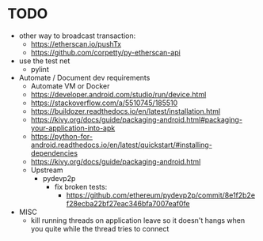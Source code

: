 # TODO

 * other way to broadcast transaction:
   * https://etherscan.io/pushTx
   * https://github.com/corpetty/py-etherscan-api
 * use the test net
   * pylint
 * Automate / Document dev requirements
   * Automate VM or Docker
   * https://developer.android.com/studio/run/device.html
   * https://stackoverflow.com/a/5510745/185510
   * https://buildozer.readthedocs.io/en/latest/installation.html
   * https://kivy.org/docs/guide/packaging-android.html#packaging-your-application-into-apk
   * https://python-for-android.readthedocs.io/en/latest/quickstart/#installing-dependencies
   * https://kivy.org/docs/guide/packaging-android.html
   * Upstream
     * pydevp2p
       * fix broken tests:
         * https://github.com/ethereum/pydevp2p/commit/8e1f2b2ef28ecba22bf27eac346bfa7007eaf0fe
 * MISC
   * kill running threads on application leave
     so it doesn't hangs when you quite while the thread tries to connect
